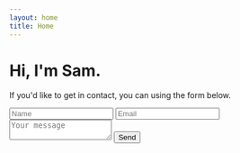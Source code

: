 ```yaml
---
layout: home
title: Home
---
```


# Hi, I'm Sam.

If you'd like to get in contact, you can using the form below. 

<form action="https://formspree.io/f/xeqplbla" method="POST">
  <input type="text" name="name" placeholder="Name">
  <input type="email" name="_replyto" placeholder="Email">
  <textarea name="message" placeholder="Your message"></textarea>
  <input type="submit" value="Send">
</form>